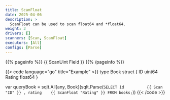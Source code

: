 ```yaml
---
title: ScanFloat
date: 2025-04-06
description: >
  ScanFloat can be used to scan float64 and *float64.
weight: 3
drivers: []
scanners: [Scan, ScanFloat]
executors: [All]
configs: [Parse]
---
```


{{% pageinfo %}}
{{ ScanUint Field }}
{{% /pageinfo %}}

{{< code language="go" title="Example" >}}
type Book struct {
  ID      uint64
  Rating  float64
}

var queryBook = sqlt.All[any, Book](sqlt.Parse(`
  SELECT
    id          {{ Scan "ID" }}
    , rating    {{ ScanFloat "Rating" }}
  FROM books;
`))
{{< /code >}}
